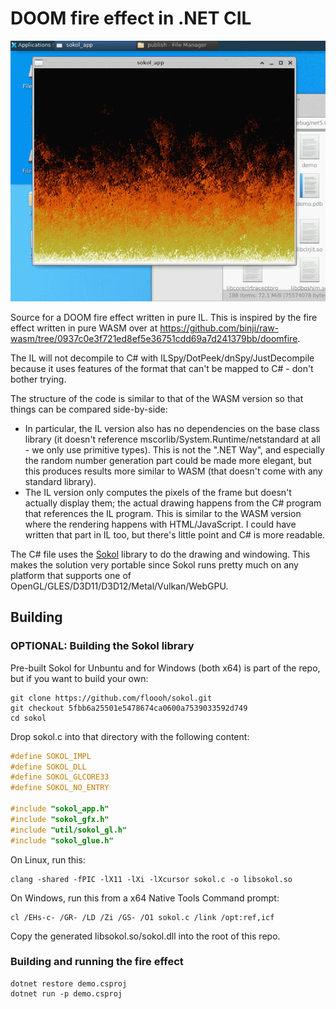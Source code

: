 # DOOM fire effect in .NET CIL

![DOOM Fire Effect](doomfire.gif)

Source for a DOOM fire effect written in pure IL. This is inspired by the fire effect written in pure WASM over at https://github.com/binji/raw-wasm/tree/0937c0e3f721ed8ef5e36751cdd69a7d241379bb/doomfire.

The IL will not decompile to C# with ILSpy/DotPeek/dnSpy/JustDecompile because it uses features of the format that can't be mapped to C# - don't bother trying.

The structure of the code is similar to that of the WASM version so that things can be compared side-by-side:

* In particular, the IL version also has no dependencies on the base class library (it doesn't reference mscorlib/System.Runtime/netstandard at all - we only use primitive types). This is not the ".NET Way", and especially the random number generation part could be made more elegant, but this produces results more similar to WASM (that doesn't come with any standard library).
* The IL version only computes the pixels of the frame but doesn't actually display them; the actual drawing happens from the C# program that references the IL program. This is similar to the WASM version where the rendering happens with HTML/JavaScript. I could have written that part in IL too, but there's little point and C# is more readable.

The C# file uses the [Sokol](https://github.com/floooh/sokol) library to do the drawing and windowing. This makes the solution very portable since Sokol runs pretty much on any platform that supports one of OpenGL/GLES/D3D11/D3D12/Metal/Vulkan/WebGPU.

## Building

### OPTIONAL: Building the Sokol library

Pre-built Sokol for Unbuntu and for Windows (both x64) is part of the repo, but if you want to build your own:

```
git clone https://github.com/floooh/sokol.git
git checkout 5fbb6a25501e5478674ca0600a7539033592d749
cd sokol
```

Drop sokol.c into that directory with the following content:

```c
#define SOKOL_IMPL
#define SOKOL_DLL
#define SOKOL_GLCORE33
#define SOKOL_NO_ENTRY

#include "sokol_app.h"
#include "sokol_gfx.h"
#include "util/sokol_gl.h"
#include "sokol_glue.h"
```

On Linux, run this:

```
clang -shared -fPIC -lX11 -lXi -lXcursor sokol.c -o libsokol.so
```

On Windows, run this from a x64 Native Tools Command prompt:

```
cl /EHs-c- /GR- /LD /Zi /GS- /O1 sokol.c /link /opt:ref,icf
```

Copy the generated libsokol.so/sokol.dll into the root of this repo.

### Building and running the fire effect

```
dotnet restore demo.csproj
dotnet run -p demo.csproj
```
